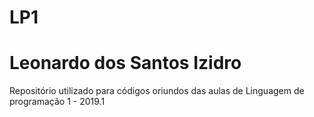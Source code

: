# LP1
# Leonardo dos Santos Izidro
Repositório utilizado para códigos oriundos das aulas de Linguagem de programação 1 - 2019.1
